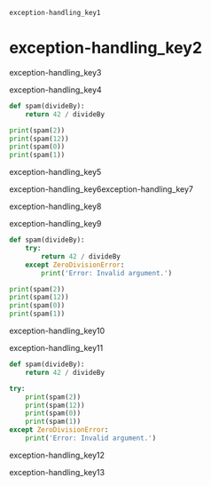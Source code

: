 ```ngMeta
exception-handling_key1
```
# exception-handling_key2
exception-handling_key3

exception-handling_key4

```python
def spam(divideBy):
    return 42 / divideBy

print(spam(2))
print(spam(12))
print(spam(0))
print(spam(1))
```
exception-handling_key5


exception-handling_key6exception-handling_key7

exception-handling_key8

exception-handling_key9

```python
def spam(divideBy):
    try:
        return 42 / divideBy
    except ZeroDivisionError:
        print('Error: Invalid argument.')

print(spam(2))
print(spam(12))
print(spam(0))
print(spam(1))
```
exception-handling_key10


exception-handling_key11

```python
def spam(divideBy):
    return 42 / divideBy

try:
    print(spam(2))
    print(spam(12))
    print(spam(0))
    print(spam(1))
except ZeroDivisionError:
    print('Error: Invalid argument.')
```
exception-handling_key12


exception-handling_key13